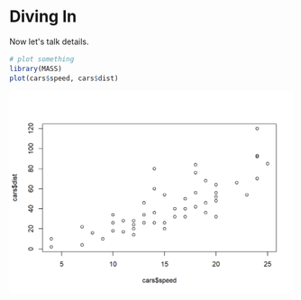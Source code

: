 # Diving In

Now let's talk details.


```r
# plot something
library(MASS)
plot(cars$speed, cars$dist)
```

<img src="02-Diving-In_files/figure-html/unnamed-chunk-1-1.png" width="672" />

